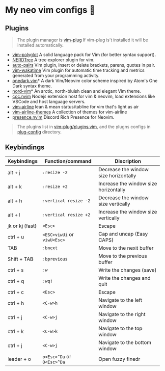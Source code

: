 # My neo vim configs 🥰

## Plugins

> The plugin manager is [vim-plug](https://github.com/junegunn/vim-plug)
> If vim-plug is't installed it will be installed automatically.

- [vim-polyglot](https://github.com/sheerun/vim-polyglot) A solid language pack for Vim (for better syntax support).
- [NERDTree](https://github.com/preservim/nerdtree) A tree explorer plugin for vim.
- [auto-pairs](https://github.com/jiangmiao/auto-pairs) Vim plugin, insert or delete brackets, parens, quotes in pair.
- [vim-wakatime](https://github.com/wakatime/vim-wakatime) Vim plugin for automatic time tracking and metrics generated from your programming activity.
- [onedark.vim](https://github.com/joshdick/onedark.vim)* A dark Vim/Neovim color scheme inspired by Atom's One Dark syntax theme.
- [nord-vim](https://github.com/arcticicestudio/nord-vim)* An arctic, north-bluish clean and elegant Vim theme.
- [coc.nvim](https://github.com/neoclide/coc.nvim) Nodejs extension host for vim & neovim, load extensions like VSCode and host language servers.
- [vim-airline](https://github.com/vim-airline/vim-airline) lean & mean status/tabline for vim that's light as air
- [vim-airline-themes](https://github.com/vim-airline/vim-airline-themes) A collection of themes for vim-airline
- [presence.nvim](https://github.com/andweeb/presence.nvim) Discord Rich Presence for Neovim.

> The plugins list in [vim-plug/plugins.vim](./vim-plug/plugins.vim), 
> and the plugns configs in [plug-config](./plug-config) directory.

## Keybindings

| Keybindings       | Function/command          | Discription                           |
| ------------------| ------------------------- | ------------------------------------- |
| alt + j           | `:resize -2`              | Decrease the window size horizontally |
| alt + k           | `:resize +2`              | Increase the window size horizontally |
| alt + h           | `:vertical resize -2`     | Decrease the window size vertically   |
| alt + l           | `:vertical resize +2`     | Increase the window size vertically   |
| jk or kj  (fast)  | `<Esc>`                   | Escape                                |
| ctrl + u          | `<ESC>viwUi` or `viwU<Esc>` |  Cap and uncap (Easy CAPS)          |
| TAB               | `:bnext`                   | Move to the nexit buffer             |
| Shift + TAB       | `:bprevious`               | Move to the previous buffer          |
| ctrl + s          | `:w`                       | Write the changes (save)             |
| ctrl + q          | `:wq!`                     | Write the changes and quit           |
| ctrl + c          | `<Esc>`                    | Escape                               |
| ctrl + h          | `<C-w>h`                   | Navigate to the left window          |
| ctrl + j          | `<C-w>j`                   | Navigate to the right window         |
| ctrl + k          | `<C-w>k`                   | Navigate to the top window           |
| ctrl + j          | `<C-w>j`                   | Navigate to the bottom window        |
| leader + o        | `o<Esc>^Da` or `O<Esc>^Da` | Open fuzzy finedr                    |
